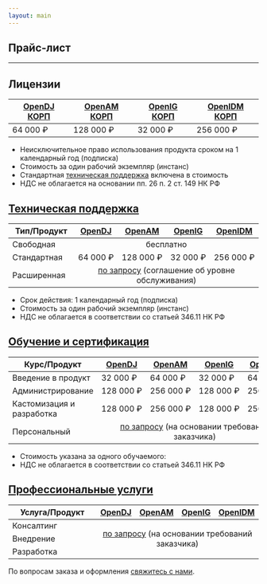 ```yaml
---
layout: main
---
```

<section id="price" class="page-section">
    <div class="container px-4 px-lg-5 py-5">
        <div class="row justify-content-center">
            <div class="col">
                <h1>Прайс-лист</h1>
                <hr class="divider" />
            </div>
        </div>
        <div class="row">
            <div class="col">
                <h2>Лицензии</h2>
                <table class="table">
                    <thead>
                        <tr>
                            <th scope="col"><a href="/opendj">OpenDJ КОРП</a></th>
                            <th scope="col"><a href="/openam">OpenAM КОРП</a></th>
                            <th scope="col"><a href="/openig">OpenIG КОРП</a></th>
                            <th scope="col"><a href="/openidm">OpenIDM КОРП</a></th>
                        </tr>
                    </thead>
                    <tbody>
                        <tr>
                            <td scope="row"><nobr>64 000 ₽</nobr></td>
                            <td scope="row"><nobr>128 000 ₽</nobr></td>
                            <td scope="row"><nobr>32 000 ₽</nobr></td>
                            <td scope="row"><nobr>256 000 ₽</nobr></td>
                        </tr>
                    </tbody>
                </table>
                <ul>
                    <li>Неисключительное право использования продукта сроком на 1 календарный год (подписка)</li>
                    <li>Стоимость за один рабочий экземпляр (инстанс)</li>
                    <li>Стандартная <a href="/support">техническая поддержка</a> включена в стоимость</li>
                    <li>НДС не облагается на основании пп. 26 п. 2 ст. 149 НК РФ</li>
                </ul>
            </div>
        </div>
        <div class="row">
            <div class="col">
                <h2><a href="/support">Техническая поддержка</a></h2>
                <table class="table">
                    <thead>
                        <tr>
                            <th scope="col" style="width:50%">Тип/Продукт</th>
                            <th scope="col"><a href="/opendj">OpenDJ</a></th>
                            <th scope="col"><a href="/openam">OpenAM</a></th>
                            <th scope="col"><a href="/openig">OpenIG</a></th>
                            <th scope="col"><a href="/openidm">OpenIDM</a></th>
                        </tr>
                    </thead>
                    <tbody>
                        <tr>
                            <td scope="row">Свободная</td>
                            <td scope="row" colspan="4" align="center">бесплатно</td>
                        </tr>
                        <tr>
                            <td scope="row">Стандартная</td>
                            <td scope="row"><nobr>64 000 ₽</nobr></td>
                            <td scope="row"><nobr>128 000 ₽</nobr></td>
                            <td scope="row"><nobr>32 000 ₽</nobr></td>
                            <td scope="row"><nobr>256 000 ₽</nobr></td>
                        </tr>
                        <tr>
                            <td scope="row">Расширенная</td>
                            <td scope="row" colspan="4"  style="text-align: center;"><a href="/contacts">по запросу</a> (соглашение об уровне обслуживания)</td>
                        </tr>
                    </tbody>
                </table>
                <ul>
                    <li>Срок действия: 1 календарный год (подписка)</li>
                    <li>Стоимость за один рабочий экземпляр (инстанс)</li>
                    <li>НДС не облагается в соответствии со статьей 346.11 НK РФ</li>
                </ul>
            </div>
        </div>
        <div class="row">
            <div class="col">
                <h2><a href="/education">Обучение и сертификация</a></h2>
                <table class="table">
                    <thead>
                        <tr>
                            <th scope="col" style="width:50%">Курс/Продукт</th>
                            <th scope="col"><a href="/opendj">OpenDJ</a></th>
                            <th scope="col"><a href="/openam">OpenAM</a></th>
                            <th scope="col"><a href="/openig">OpenIG</a></th>
                            <th scope="col"><a href="/openidm">OpenIDM</a></th>
                        </tr>
                    </thead>
                    <tbody>
                        <tr>
                            <td scope="row">Введение в продукт</td>
                            <td scope="row"><nobr>32 000 ₽</nobr></td>
                            <td scope="row"><nobr>64 000 ₽</nobr></td>
                            <td scope="row"><nobr>32 000 ₽</nobr></td>
                            <td scope="row"><nobr>64 000 ₽</nobr></td>
                        </tr>
                        <tr>
                            <td scope="row">Администрирование</td>
                            <td scope="row"><nobr>128 000 ₽</nobr></td>
                            <td scope="row"><nobr>256 000 ₽</nobr></td>
                            <td scope="row"><nobr>128 000 ₽</nobr></td>
                            <td scope="row"><nobr>256 000 ₽</nobr></td>
                        </tr>
                        <tr>
                            <td scope="row">Кастомизация и разработка</td>
                            <td scope="row"><nobr>128 000 ₽</nobr></td>
                            <td scope="row"><nobr>256 000 ₽</nobr></td>
                            <td scope="row"><nobr>128 000 ₽</nobr></td>
                            <td scope="row"><nobr>256 000 ₽</nobr></td>
                        </tr>
                        <tr>
                            <td scope="row">Персональный</td>
                            <td scope="row" colspan="4"  style="text-align: center;"><a href="/contacts">по запросу</a> (на основании требований заказчика)</td>
                        </tr>
                    </tbody>
                </table>
                <ul>
                    <li>Стоимость указана за одного обучаемого:</li>
                    <li>НДС не облагается в соответствии со статьей 346.11 НK РФ</li>
                </ul>
            </div>
        </div>
        <div class="row">
            <div class="col">
                <h2><a href="/services">Профессиональные услуги</a></h2>
                <table class="table">
                    <thead>
                        <tr>
                            <th scope="col" style="width:50%">Услуга/Продукт</th>
                            <th scope="col"><a href="/opendj">OpenDJ</a></th>
                            <th scope="col"><a href="/openam">OpenAM</a></th>
                            <th scope="col"><a href="/openig">OpenIG</a></th>
                            <th scope="col"><a href="/openidm">OpenIDM</a></th>
                        </tr>
                    </thead>
                    <tbody>
                        <tr>
                            <td scope="row">Консалтинг</td>
                            <td scope="row" colspan="4" rowspan="3" style="vertical-align: middle;text-align: center;"><a href="/contacts">по запросу</a> (на основании требований заказчика)</td>
                        </tr>
                        <tr>
                            <td scope="row">Внедрение</td>
                        </tr>
                        <tr>
                            <td scope="row">Разработка</td>
                        </tr>
                    </tbody>
                </table>
                <p>По вопросам заказа и оформления <a href="/contacts">свяжитесь с нами</a>.</p>
            </div>
        </div>
    </div>
</section>